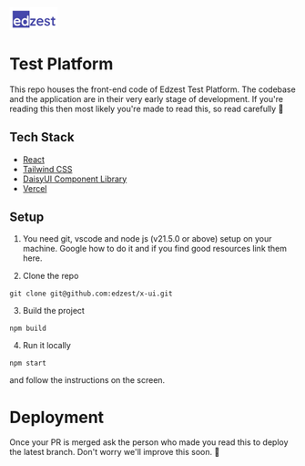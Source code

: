 <img src="./public/edzest_logo.webp" alt="drawing" width="85"/>

# Test Platform

This repo houses the front-end code of Edzest Test Platform. The codebase and the application are in their very early stage of development. If you're reading this then most likely you're made to read this, so read carefully 🥸

## Tech Stack
* [React](https://react.dev/)
* [Tailwind CSS](https://tailwindcss.com/)
* [DaisyUI Component Library](https://daisyui.com/)
* [Vercel](https://vercel.com/)


## Setup
1. You need git, vscode and node js (v21.5.0 or above) setup on your machine. Google how to do it and if you find good resources link them here.

2. Clone the repo
```
git clone git@github.com:edzest/x-ui.git
```

3. Build the project
```
npm build
```

4. Run it locally
```
npm start
```
and follow the instructions on the screen. 

# Deployment
Once your PR is merged ask the person who made you read this to deploy the latest branch. Don't worry we'll improve this soon. 🤞